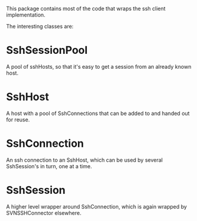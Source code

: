 This package contains most of the code that wraps the ssh client implementation.

The interesting classes are:

# SshSessionPool

A pool of sshHosts, so that it's easy to get a session from an already known host.

# SshHost

A host with a pool of SshConnections that can be added to and handed out for reuse.

# SshConnection

An ssh connection to an SshHost, which can be used by several SshSession's in turn, one at a time.

# SshSession

A higher level wrapper around SshConnection, which is again wrapped by SVNSSHConnector elsewhere.


